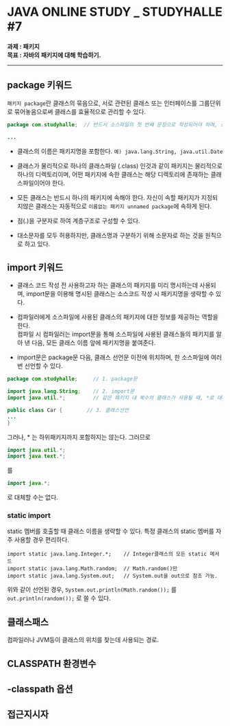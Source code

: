 # JAVA ONLINE STUDY _ STUDYHALLE #7  
__과제 : 패키지__  
__목표 : 자바의 패키지에 대해 학습하기.__

---

## package 키워드  

`패키지 package`란 클래스의 묶음으로, 서로 관련된 클래스 또는 인터페이스를 그룹단위로 묶어놓음으로써 클래스를 효율적으로 관리할 수 있다.  

```java
package com.studyhalle;  // 반드시 소스파일의 첫 번째 문장으로 작성되어야 하며, 소스파일에서 한 번만 선언가능하다.

...
```

- 클래스의 이름은 패키지명을 포함한다. `예) java.lang.String, java.util.Date`  

- 클래스가 물리적으로 하나의 클래스파일 (.class) 인것과 같이 패키지는 물리적으로 하나의 디렉토리이며, 어떤 패키지에 속한 클래스는 해당 디렉토리에 존재하는 클래스파일이어야 한다.  

- 모든 클래스는 반드시 하나의 패키지에 속해야 한다. 자신이 속할 패키지가 지정되지않은 클래스는 자동적으로 `이름없는 패키지 unnamed package`에 속하게 된다.  

- 점(.)을 구분자로 하여 계층구조로 구성할 수 있다.

- 대소문자를 모두 허용하지만, 클래스명과 구분하기 위해 소문자로 하는 것을 원칙으로 하고 있다.  


## import 키워드  

- 클래스 코드 작성 전 사용하고자 하는 클래스의 패키지를 미리 명시하는데 사용되며, import문을 이용해 명시된 클래스는 소스코드 작성 시 패키지명을 생략할 수 있다.

- 컴파일러에게 소스파일에 사용된 클래스의 패키지에 대한 정보를 제공하는 역할을 한다.  
  컴파일 시 컴파일러는 import문을 통해 소스파일에 사용된 클래스들의 패키지를 알아 낸 다음, 모든 클래스 이름 앞에 패키지명을 붙여준다.  

- import문은 package문 다음, 클래스 선언문 이전에 위치하며, 한 소스파일에 여러번 선언할 수 있다.  

```java
package com.studyhalle;     // 1. package문  

import java.lang.String;    // 2. import문
import java.util.*;         // 같은 패키지 내 복수의 클래스가 사용될 때, *로 대체가능하다.  

public class Car {        // 3. 클래스선언  
...
}
```

그러나, * 는 하위패키지까지 포함하지는 않는다. 그러므로

```java
import java.util.*;  
import java.text.*;  
```
를
```java
import java.*;
```
로 대체할 수는 없다.  


### static import  

static 멤버를 호출할 때 클래스 이름을 생략할 수 있다. 특정 클래스의 static 멤버를 자주 사용할 경우 편리하다.  

```
import static java.lang.Integer.*;    // Integer클래스의 모든 static 메서드  
import static java.lang.Math.random;  // Math.random()만  
import static java.lang.System.out;   // System.out을 out으로 참조 가능.  
```

위와 같이 선언된 경우, 
 `System.out.println(Math.random());` 를 `out.println(random());` 로 쓸 수 있다.
<br>


## 클래스패스  
컴파일러나 JVM등이 클래스의 위치를 찾는데 사용되는 경로.

## CLASSPATH 환경변수  
## -classpath 옵션  
## 접근지시자  

